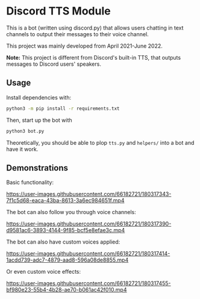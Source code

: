 # Discord TTS Module

This is a bot (written using discord.py) that allows users chatting in text channels to output their messages to their voice channel.

This project was mainly developed from April 2021-June 2022.

**Note:** This project is different from Discord's built-in TTS, that outputs messages to Discord users' speakers.

## Usage

Install dependencies with:

```sh
python3 -m pip install -r requirements.txt
```

Then, start up the bot with

```sh
python3 bot.py
```

Theoretically, you should be able to plop `tts.py` and `helpers/` into a bot and have it work.

## Demonstrations

Basic functionality:

https://user-images.githubusercontent.com/66182721/180317343-7f1c5d68-eaca-43ba-8613-3a6ec984651f.mp4

The bot can also follow you through voice channels:


https://user-images.githubusercontent.com/66182721/180317390-d9581ac6-3893-4144-9f85-bcf5e8efae3c.mp4


The bot can also have custom voices applied:

https://user-images.githubusercontent.com/66182721/180317414-1acdd739-adc7-4879-aad8-596a08de8855.mp4

Or even custom voice effects:

https://user-images.githubusercontent.com/66182721/180317455-bf980e23-55b4-4b28-ae70-b061ac42f010.mp4
